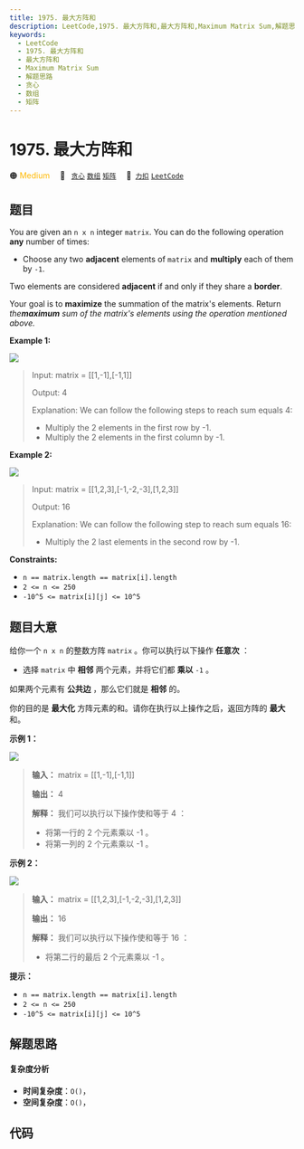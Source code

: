 ```yaml
---
title: 1975. 最大方阵和
description: LeetCode,1975. 最大方阵和,最大方阵和,Maximum Matrix Sum,解题思路,贪心,数组,矩阵
keywords:
  - LeetCode
  - 1975. 最大方阵和
  - 最大方阵和
  - Maximum Matrix Sum
  - 解题思路
  - 贪心
  - 数组
  - 矩阵
---
```


# 1975. 最大方阵和

🟠 <font color=#ffb800>Medium</font>&emsp; 🔖&ensp; [`贪心`](/tag/greedy.md) [`数组`](/tag/array.md) [`矩阵`](/tag/matrix.md)&emsp; 🔗&ensp;[`力扣`](https://leetcode.cn/problems/maximum-matrix-sum) [`LeetCode`](https://leetcode.com/problems/maximum-matrix-sum)

## 题目

You are given an `n x n` integer `matrix`. You can do the following operation
**any** number of times:

  * Choose any two **adjacent** elements of `matrix` and **multiply** each of them by `-1`.

Two elements are considered **adjacent** if and only if they share a
**border**.

Your goal is to **maximize** the summation of the matrix's elements. Return
_the**maximum** sum of the matrix's elements using the operation mentioned
above._



**Example 1:**

![](https://assets.leetcode.com/uploads/2021/07/16/pc79-q2ex1.png)

> Input: matrix = [[1,-1],[-1,1]]
> 
> Output: 4
> 
> Explanation: We can follow the following steps to reach sum equals 4:
> - Multiply the 2 elements in the first row by -1.
> - Multiply the 2 elements in the first column by -1.

**Example 2:**

![](https://assets.leetcode.com/uploads/2021/07/16/pc79-q2ex2.png)

> Input: matrix = [[1,2,3],[-1,-2,-3],[1,2,3]]
> 
> Output: 16
> 
> Explanation: We can follow the following step to reach sum equals 16:
> - Multiply the 2 last elements in the second row by -1.

**Constraints:**

  * `n == matrix.length == matrix[i].length`
  * `2 <= n <= 250`
  * `-10^5 <= matrix[i][j] <= 10^5`


## 题目大意

给你一个 `n x n` 的整数方阵 `matrix` 。你可以执行以下操作 **任意次**  ：

  * 选择 `matrix` 中 **相邻**  两个元素，并将它们都 **乘以**  `-1` 。

如果两个元素有 **公共边**  ，那么它们就是 **相邻**  的。

你的目的是 **最大化**  方阵元素的和。请你在执行以上操作之后，返回方阵的 **最大**  和。



**示例 1：**

![](https://assets.leetcode.com/uploads/2021/07/16/pc79-q2ex1.png)

> 
> 
> 
> 
> 
> **输入：** matrix = [[1,-1],[-1,1]]
> 
> **输出：** 4
> 
> **解释：** 我们可以执行以下操作使和等于 4 ：
> - 将第一行的 2 个元素乘以 -1 。
> - 将第一列的 2 个元素乘以 -1 。
> 
> 

**示例  2：**

![](https://assets.leetcode.com/uploads/2021/07/16/pc79-q2ex2.png)

> 
> 
> 
> 
> 
> **输入：** matrix = [[1,2,3],[-1,-2,-3],[1,2,3]]
> 
> **输出：** 16
> 
> **解释：** 我们可以执行以下操作使和等于 16 ：
> - 将第二行的最后 2 个元素乘以 -1 。
> 
> 



**提示：**

  * `n == matrix.length == matrix[i].length`
  * `2 <= n <= 250`
  * `-10^5 <= matrix[i][j] <= 10^5`


## 解题思路

#### 复杂度分析

- **时间复杂度**：`O()`，
- **空间复杂度**：`O()`，

## 代码

```javascript

```